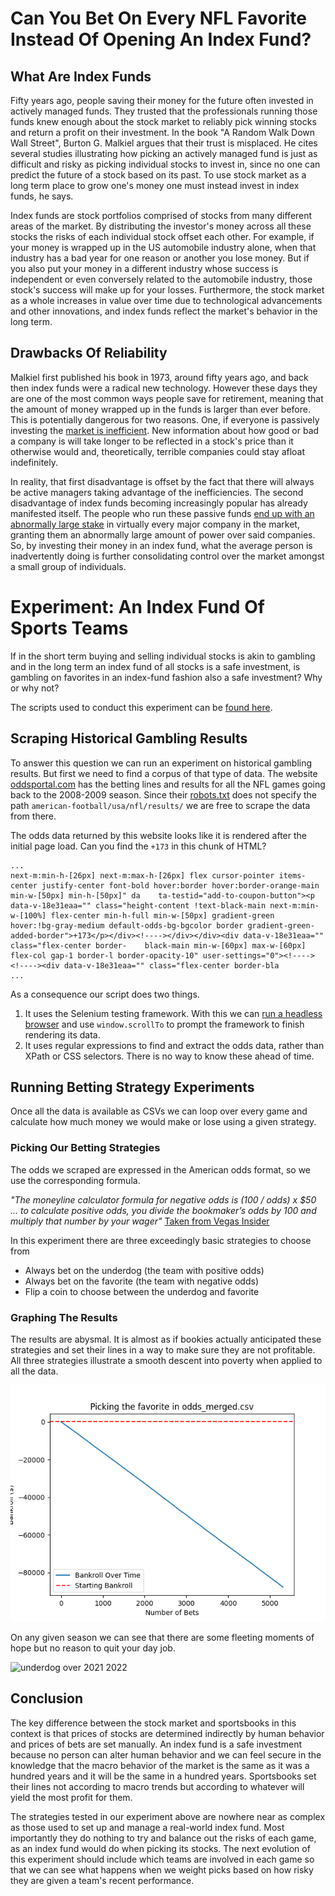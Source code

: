 # Can You Bet On Every NFL Favorite Instead Of Opening An Index Fund?

## What Are Index Funds
Fifty years ago, people saving their money for the future often invested in actively managed funds. They trusted that the professionals running those funds knew enough about the stock market to reliably pick winning stocks and return a profit on their investment. In the book "A Random Walk Down Wall Street", Burton G. Malkiel argues that their trust is misplaced. He cites several studies illustrating how picking an actively managed fund is just as difficult and risky as picking individual stocks to invest in, since no one can predict the future of a stock based on its past. To use stock market as a long term place to grow one's money one must instead invest in index funds, he says.

Index funds are stock portfolios comprised of stocks from many different areas of the market. By distributing the investor's money across all these stocks the risks of each individual stock offset each other. For example, if your money is wrapped up in the US automobile industry alone, when that industry has a bad year for one reason or another you lose money. But if you also put your money in a different industry whose success is independent or even conversely related to the automobile industry, those stock's success will make up for your losses. Furthermore, the stock market as a whole increases in value over time due to technological advancements and other innovations, and index funds reflect the market's behavior in the long term.

## Drawbacks Of Reliability
Malkiel first published his book in 1973, around fifty years ago, and back then index funds were a radical new technology. However these days they are one of the most common ways people save for retirement, meaning that the amount of money wrapped up in the funds is larger than ever before. This is potentially dangerous for two reasons. One, if everyone is passively investing the [market is inefficient](https://www.theatlantic.com/ideas/archive/2021/04/the-autopilot-economy/618497/). New information about how good or bad a company is will take longer to be reflected in a stock's price than it otherwise would and, theoretically, terrible companies could stay afloat indefinitely.

In reality, that first disadvantage is offset by the fact that there will always be active managers taking advantage of the inefficiencies. The second disadvantage of index funds becoming increasingly popular  has already manifested itself. The people who run these passive funds [end up with an abnormally large stake](https://youtu.be/ZxZO0jd8VoU?t=211) in virtually every major company in the market, granting them an abnormally large amount of power over said companies. So, by investing their money in an index fund, what the average person is inadvertently doing is further consolidating control over the market amongst a small group of individuals.
# Experiment: An Index Fund Of Sports Teams
If in the short term buying and selling individual stocks is akin to gambling and in the long term an index fund of all stocks is a safe investment, is gambling on favorites in an index-fund fashion also a safe investment? Why or why not?

The scripts used to conduct this experiment can be [found here](https://github.com/bcbabrich/bcbabrich-sports-analytics/releases/tag/0.0.1).

## Scraping Historical Gambling Results
To answer this question we can run an experiment on historical gambling results. But first we need to find a corpus of that type of data. The website [oddsportal.com](https://www.oddsportal.com/american-football/usa/nfl/results/) has the betting lines and results for all the NFL games going back to the 2008-2009 season. Since their [robots.txt](https://www.oddsportal.com/robots.txt) does not specify the path `american-football/usa/nfl/results/` we are free to scrape the data from there.

The odds data returned by this website looks like it is rendered after the initial page load. Can you find the `+173` in this chunk of HTML?

```
...
next-m:min-h-[26px] next-m:max-h-[26px] flex cursor-pointer items-center justify-center font-bold hover:border hover:border-orange-main min-w-[50px] min-h-[50px]" da    ta-testid="add-to-coupon-button"><p data-v-18e31eaa="" class="height-content !text-black-main next-m:min-w-[100%] flex-center min-h-full min-w-[50px] gradient-green     hover:!bg-gray-medium default-odds-bg-bgcolor border gradient-green-added-border">+173</p></div><!----></div></div><div data-v-18e31eaa="" class="flex-center border-    black-main min-w-[60px] max-w-[60px] flex-col gap-1 border-l border-opacity-10" user-settings="0"><!----><!----><div data-v-18e31eaa="" class="flex-center border-bla
...
```

As a consequence our script does two things.
1. It uses the Selenium testing framework. With this we can [run a headless browser](https://www.zenrows.com/blog/selenium-python-web-scraping#set-up-headleass-mode) and use `window.scrollTo` to prompt the framework to finish rendering its data.
2. It uses regular expressions to find and extract the odds data, rather than XPath or CSS selectors. There is no way to know these ahead of time.

## Running Betting Strategy Experiments 
Once all the data is available as CSVs we can loop over every game and calculate how much money we would make or lose using a given strategy.

### Picking Our Betting Strategies
The odds we scraped are expressed in the American odds format, so we use the corresponding formula.

*"The moneyline calculator formula for negative odds is (100 / odds) x $50 ... to calculate positive odds, you divide the bookmaker’s odds by 100 and multiply that number by your wager"*
[Taken from Vegas Insider](https://www.vegasinsider.com/moneyline-calculator/)

In this experiment there are three exceedingly basic strategies to choose from
- Always bet on the underdog (the team with positive odds)
- Always bet on the favorite (the team with negative odds)
- Flip a coin to choose between the underdog and favorite

### Graphing The Results
The results are abysmal. It is almost as if bookies actually anticipated these strategies and set their lines in a way to make sure they are not profitable. All three strategies illustrate a smooth descent into poverty when applied to all the data.

![favorite over all time](img/favorite_over_all_time.png?raw=true "Title")

On any given season we can see that there are some fleeting moments of hope but no reason to quit your day job.

![underdog over 2021 2022](img/undergdog_over_2021_2022.png?raw=true "Title")

## Conclusion
The key difference between the stock market and sportsbooks in this context is that prices of stocks are determined indirectly by human behavior and prices of bets are set manually. An index fund is a safe investment because no person can alter human behavior and we can feel secure in the knowledge that the macro behavior of the market is the same as it was a hundred years and it will be the same in a hundred years. Sportsbooks set their lines not according to macro trends but according to whatever will yield the most profit for them.

The strategies tested in our experiment above are nowhere near as complex as those used to set up and manage a real-world index fund. Most importantly they do nothing to try and balance out the risks of each game, as an index fund would do when picking its stocks. The next evolution of this experiment should include which teams are involved in each game so that we can see what happens when we weight picks based on how risky they are given a team's recent performance.
